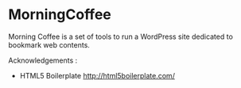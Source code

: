 MorningCoffee
=============

Morning Coffee is a set of tools to run a WordPress site dedicated to bookmark web contents.

Acknowledgements :

* HTML5 Boilerplate http://html5boilerplate.com/